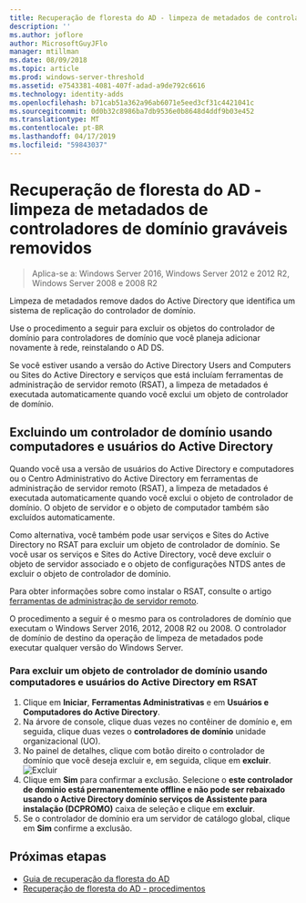 ```yaml
---
title: Recuperação de floresta do AD - limpeza de metadados de controladores de domínio removidos
description: ''
ms.author: joflore
author: MicrosoftGuyJFlo
manager: mtillman
ms.date: 08/09/2018
ms.topic: article
ms.prod: windows-server-threshold
ms.assetid: e7543381-4081-407f-adad-a9de792c6616
ms.technology: identity-adds
ms.openlocfilehash: b71cab51a362a96ab6071e5eed3cf31c4421041c
ms.sourcegitcommit: 0d0b32c8986ba7db9536e0b8648d4ddf9b03e452
ms.translationtype: MT
ms.contentlocale: pt-BR
ms.lasthandoff: 04/17/2019
ms.locfileid: "59843037"
---
```

# <a name="ad-forest-recovery---cleaning-metadata-of-removed-writable-domain-controllers"></a>Recuperação de floresta do AD - limpeza de metadados de controladores de domínio graváveis removidos

>Aplica-se a: Windows Server 2016, Windows Server 2012 e 2012 R2, Windows Server 2008 e 2008 R2

Limpeza de metadados remove dados do Active Directory que identifica um sistema de replicação do controlador de domínio.  

Use o procedimento a seguir para excluir os objetos do controlador de domínio para controladores de domínio que você planeja adicionar novamente à rede, reinstalando o AD DS.  
  
Se você estiver usando a versão do Active Directory Users and Computers ou Sites do Active Directory e serviços que está incluíam ferramentas de administração de servidor remoto (RSAT), a limpeza de metadados é executada automaticamente quando você exclui um objeto de controlador de domínio.  

## <a name="deleting-a-domain-controller-using-active-directory-users-and-computers"></a>Excluindo um controlador de domínio usando computadores e usuários do Active Directory

Quando você usa a versão de usuários do Active Directory e computadores ou o Centro Administrativo do Active Directory em ferramentas de administração de servidor remoto (RSAT), a limpeza de metadados é executada automaticamente quando você exclui o objeto de controlador de domínio. O objeto de servidor e o objeto de computador também são excluídos automaticamente.  

Como alternativa, você também pode usar serviços e Sites do Active Directory no RSAT para excluir um objeto de controlador de domínio. Se você usar os serviços e Sites do Active Directory, você deve excluir o objeto de servidor associado e o objeto de configurações NTDS antes de excluir o objeto de controlador de domínio.  

Para obter informações sobre como instalar o RSAT, consulte o artigo [ferramentas de administração de servidor remoto](https://docs.microsoft.com/windows-server/remote/remote-server-administration-tools).
  
O procedimento a seguir é o mesmo para os controladores de domínio que executam o Windows Server 2016, 2012, 2008 R2 ou 2008. O controlador de domínio de destino da operação de limpeza de metadados pode executar qualquer versão do Windows Server.  
  
### <a name="to-delete-a-domain-controller-object-using-active-directory-users-and-computers-in-rsat"></a>Para excluir um objeto de controlador de domínio usando computadores e usuários do Active Directory em RSAT  
  
1. Clique em **Iniciar**, **Ferramentas Administrativas** e em **Usuários e Computadores do Active Directory**.  
2. Na árvore de console, clique duas vezes no contêiner de domínio e, em seguida, clique duas vezes o **controladores de domínio** unidade organizacional (UO).  
3. No painel de detalhes, clique com botão direito o controlador de domínio que você deseja excluir e, em seguida, clique em **excluir**.
   ![Excluir](media/AD-Forest-Recovery-Cleaning-Metadata/delete1.png) 
4. Clique em **Sim** para confirmar a exclusão. Selecione o **este controlador de domínio está permanentemente offline e não pode ser rebaixado usando o Active Directory domínio serviços de Assistente para instalação (DCPROMO)** caixa de seleção e clique em **excluir**.  
5. Se o controlador de domínio era um servidor de catálogo global, clique em **Sim** confirme a exclusão.  

## <a name="next-steps"></a>Próximas etapas

- [Guia de recuperação da floresta do AD](AD-Forest-Recovery-Guide.md)
- [Recuperação de floresta do AD - procedimentos](AD-Forest-Recovery-Procedures.md)
